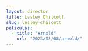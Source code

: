 ```yaml
---
layout: director
title: Lesley Chilcott
slug: lesley-chilcott
peliculas:
  - title: "Arnold"
    url: "2023/08/08/arnold/"
---
```

